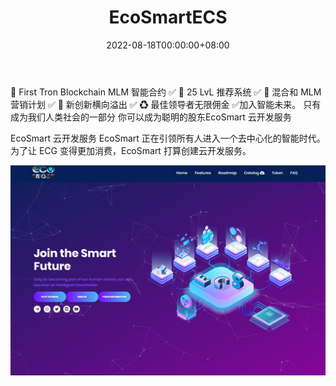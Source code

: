 ﻿---
title: "EcoSmartECS"
description: "ESC 代币基本上是 Tron 数字货币平台"
date: 2022-08-18T00:00:00+08:00
lastmod: 2022-08-18T00:00:00+08:00
draft: false
authors: ["boogArno"]
featuredImage: "ecosmartecs.png"
tags: ["High risk","EcoSmartECS"]
categories: ["nfts"]
nfts: ["High risk"]
blockchain: "TRON"
website: "https://ecosmartecs.com"
twitter: "https://twitter.com/EcoSmartECS"
discord: "https://discord.gg/t8rk3KE"
telegram: "https://t.me/EcoSmartECS"
github: ""
youtube: ""
twitch: ""
facebook: ""
instagram: "https://www.instagram.com/ecosmart.ecs"
reddit: ""
medium: ""
steam: ""
gitbook: ""
googleplay: ""
appstore: ""
status: "Live"
weight: 
lightgallery: true
toc: true
pinned: false
recommend: false
recommend1: false
---
💠 First Tron Blockchain MLM 智能合约 ✅ 👥 25 LvL 推荐系统 ✅ 🎯 混合和 MLM 营销计划 ✅ 💎 新创新横向溢出 ✅ ♻ 最佳领导者无限佣金 ✅加入智能未来。
只有成为我们人类社会的一部分
你可以成为聪明的股东EcoSmart 云开发服务

EcoSmart 云开发服务
EcoSmart 正在引领所有人进入一个去中心化的智能时代。为了让 ECG 变得更加消费，EcoSmart 打算创建云开发服务。

![ecosmartecs-dapp-other-tron-image1_3d1b822982adaa5966e8df9a36b406a0](ecosmartecs-dapp-other-tron-image1_3d1b822982adaa5966e8df9a36b406a0.png)